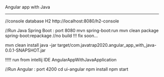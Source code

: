 Angular app with Java

---------------------------------------
//console database H2
http://localhost:8080/h2-console

//Run Java Spring Boot : port 8080
mvn spring-boot:run 
mvn clean package spring-boot:repackage  //no build !!! fix soon...

mvn clean install
java -jar target/com.javatrap2020.angular_app_with_java-0.0.1-SNAPSHOT.jar


!!!!! run  from intellij IDE AngularAppWithJavaApplication


//Run Angular : port 4200
cd ui-angular
npm install
npm start



